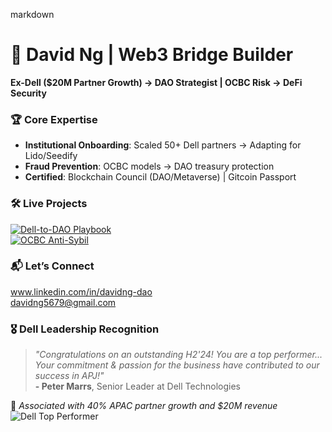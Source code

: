 markdown
# 👋 David Ng | Web3 Bridge Builder
**Ex-Dell ($20M Partner Growth) → DAO Strategist | OCBC Risk → DeFi Security**

### 🏆 Core Expertise
- **Institutional Onboarding**: Scaled 50+ Dell partners → Adapting for Lido/Seedify  
- **Fraud Prevention**: OCBC models → DAO treasury protection  
- **Certified**: Blockchain Council (DAO/Metaverse) | Gitcoin Passport  

### 🛠️ Live Projects
[![Dell-to-DAO Playbook](https://img.shields.io/badge/Playbook-View_Here-blue)](your-link)  
[![OCBC Anti-Sybil](https://img.shields.io/badge/Risk_Framework-PDF-red)](your-link)  

### 📬 Let’s Connect  
www.linkedin.com/in/davidng-dao  
davidng5679@gmail.com
### 🎖️ Dell Leadership Recognition  
> *"Congratulations on an outstanding H2'24! You are a top performer... Your commitment & passion for the business have contributed to our success in APJ!"*  
> **- Peter Marrs**, Senior Leader at Dell Technologies  

🔗 *Associated with 40% APAC partner growth and $20M revenue*  
![Dell Top Performer](https://img.shields.io/badge/Dell-Top_Performer_2024-red)
